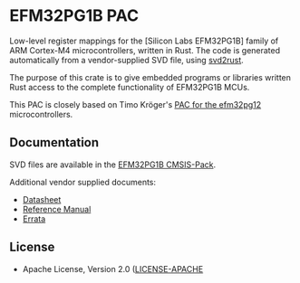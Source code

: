 # EFM32PG1B PAC

Low-level register mappings for the [Silicon Labs EFM32PG1B] family of ARM Cortex-M4 microcontrollers, written in Rust.
The code is generated automatically from a vendor-supplied SVD file, using [svd2rust](https://docs.rs/svd2rust).

The purpose of this crate is to give embedded programs or libraries written Rust access to the complete functionality
of EFM32PG1B MCUs.

This PAC is closely based on Timo Kröger's [PAC for the efm32pg12](https://github.com/timokroeger/efm32pg12-pac) microcontrollers.

## Documentation

SVD files are available in the [EFM32PG1B CMSIS-Pack](https://www.silabs.com/documents/public/cmsis-packs/SiliconLabs.EFM32PG1B_DFP.5.8.2.pack).


Additional vendor supplied documents:
- [Datasheet](https://www.silabs.com/documents/public/data-sheets/efm32pg1-datasheet.pdf)
- [Reference Manual](https://www.silabs.com/documents/public/reference-manuals/EFM32PG1-ReferenceManual.pdf)
- [Errata](https://www.silabs.com/documents/public/errata/efm32pg1-errata.pdf)

## License

- Apache License, Version 2.0 ([LICENSE-APACHE](LICENSE-APACHE)
